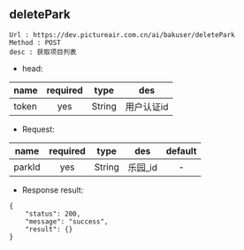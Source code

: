 

deletePark
---

```
Url : https://dev.pictureair.com.cn/ai/bakuser/deletePark
Method : POST 
desc : 获取项目列表
```

* head:

|name|required|type|des|
| ------------- |:-------------:|:-------------:|:---------------------------------------:|
| token | yes | String | 用户认证id | 

* Request:

|name|required|type|des|default|
| ------------- |:-------------:|:-------------:|:---------------------------------------:|:-------------:|
| parkId | yes | String | 乐园_id | - |

* Response result:
```
{
    "status": 200,
    "message": "success",
    "result": {}
}
```
